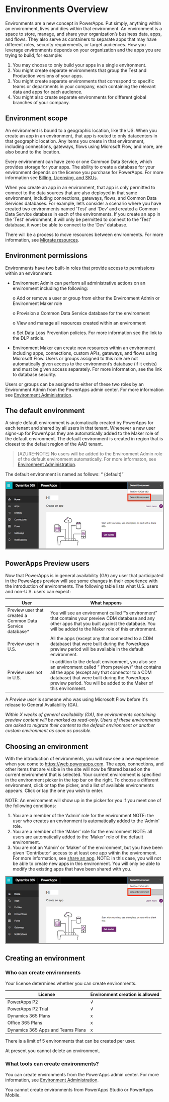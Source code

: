 <properties
	pageTitle="Overview of Environments | Microsoft PowerApps"
	description="What environments are, how to use them"
	services=""
	suite="powerapps"
	documentationCenter="na"
	authors="RickSaling"
	manager="anneta"
	editor=""
	tags=""/>

<tags
   ms.service="powerapps"
   ms.devlang="na"
   ms.topic="article"
   ms.tgt_pltfrm="na"
   ms.workload="na"
   ms.date="10/20/2016"
   ms.author="ricksal"/>


# Environments Overview
Environments are a new concept in PowerApps. Put simply, anything within an environment, lives and dies within that environment. An environment is a space to store, manage, and share your organization’s business data, apps, and flows. They also serve as containers to separate apps that may have different roles, security requirements, or target audiences. How you leverage environments depends on your organization and the apps you are trying to build, for example:
1.	You may choose to only build your apps in a single environment.
2.	You might create separate environments that group the Test and Production versions of your apps.
3.	You might create separate environments that correspond to specific teams or departments in your company, each containing the relevant data and apps for each audience.
4.	You might also create separate environments for different global branches of your company.  


## Environment scope
An environment is bound to a geographic location, like the US. When you create an app in an environment, that app is routed to only datacenters in that geographic location.  Any items you create in that environment, including connections, gateways, flows using Microsoft Flow, and more, are also bound to the location.

Every environment can have zero or one Common Data Service, which provides storage for your apps. The ability to create a database for your environment depends on the license you purchase for PowerApps. For more information see [Billing, Licensing, and SKUs](pricing-billing-skus.md).

When you create an app in an environment, that app is only permitted to connect to the data sources that are also deployed in that same environment, including connections, gateways, flows, and Common Data Services databases.  For example, let’s consider a scenario where you have created two environments named ‘Test’ and ‘Dev’ and created a Common Data Service database in each of the environments. If you create an app in the ‘Test’ environment, it will only be permitted to connect to the ‘Test’ database, it wont be able to connect to the ‘Dev’ database.  

There will be a process to move resources between environments. For more information, see [Migrate resources](environment-and-tenant-migration.md).

## Environment permissions

Environments have two built-in roles that provide access to permissions within an environment:

*	Environment Admin can perform all administrative actions on an environment including the following:

	o	Add or remove a user or group from either the Environment Admin or Environment Maker role

	o	Provision a Common Data Service database for the environment

	o	View and manage all resources created within an environment

	o	Set Data Loss Prevention policies. For more information see the link to the DLP article.

*	Environment Maker can create new resources within an environment including apps, connections, custom APIs, gateways, and flows using Microsoft Flow.  Users or groups assigned to this role are not automatically given access to the environment’s database (if it exists) and must be given access separately. For more information, see the link to database security.

Users or groups can be assigned to either of these two roles by an Environment Admin from the PowerApps admin center. For more information see [Environment Administration](environment-administration.md).

## The default environment
A single default environment is automatically created by PowerApps for each tenant and shared by all users in that tenant. Whenever a new user signs-up for PowerApps they are automatically added to the Maker role of the default environment. The default environment is created in region that is closest to the default region of the AAD tenant.

> [AZURE-NOTE] No users will be added to the Environment Admin role of the default environment automatically. For more informaton, see [Environment Administration](environment-administration.md).

The default environment is named as follows: “<AAD tenant name> (default)”

![](./media/environments-overview/choose-environment.png)

## PowerApps Preview users
Now that PowerApps is in general availability (GA) any user that participated in the PowerApps preview will see some changes in their experience with the introduction of environments.  The following table lists what U.S. users and non-U.S. users can expect:

| User | What happens |
|-------|--------------|
|Preview user that created a Common Data Service database*|You will see an environment called “<Your name>’s environment” that contains your preview CDM database and any other apps that you built against the database. You will be added to the Maker role of this environment.|
|Preview user in U.S. | All the apps (except any that connected to a CDM database) that were built during the PowerApps preview period will be available in the default environment.|
|Preview user not in U.S. | In addition to the default environment, you also see an environment called “<AAD tenant name> (from preview)” that contains all the apps (except any that connector to a CDM database) that were built during the PowerApps preview period. You will be added to the Maker of this environment.|

A *Preview user* is someone who was using Microsoft Flow before it's release to General Availability (GA).

*Within X weeks of general availability (GA), the environments containing preview content will be marked as read-only. Users of these environments are asked to migrate their content to the default environment or another custom environment as soon as possible.*

## Choosing an environment
With the introduction of environments, you will now see a new experience when you come to https://web.powerapps.com.  The apps, connections, and other items that are visible in the site will now be filtered based on the current environment that is selected.  Your current environment is specified in the environment picker in the top bar on the right. To choose a different environment, click or tap the picker, and a list of available environments appears. Click or tap the one you wish to enter.

NOTE: An environment will show up in the picker for you if you meet one of the following conditions:
1.	You are a member of the ‘Admin’ role for the environment
NOTE: the user who creates an environment is automatically added to the ‘Admin’ role.
2.	You are a member of the ‘Maker’ role for the environment
NOTE: all users are automatically added to the ‘Maker’ role of the default environment.
3.	You are not an ‘Admin’ or ‘Maker’ of the environment, but you have been given ‘Contributor’ access to at least one app within the environment. For more information, see [share an app](share-app.md).
NOTE: in this case, you will not be able to create new apps in this environment. You will only be able to modify the existing apps that have been shared with you.

![](./media/environments-overview/choose-environment.png)


## Creating an environment

### Who can create environments

Your license determines whether you can create environments.

|License|Environment creation is allowed|
|-------|-------------------------------|
|PowerApps P2|√|
|PowerApps P2 Trial|√|
|Dynamics 365 Plans|x|
|Office 365 Plans|x|
|Dynamics 365 Apps and Teams Plans|x|

There is a limit of 5 environments that can be created per user.

At present you cannot delete an environment.

### What tools can create environments?

You can create environments from the PowerApps admin center. For more information, see [Environment Administration](environment-administration.md).

You cannot create environments from PowerApps Studio or PowerApps Mobile.
